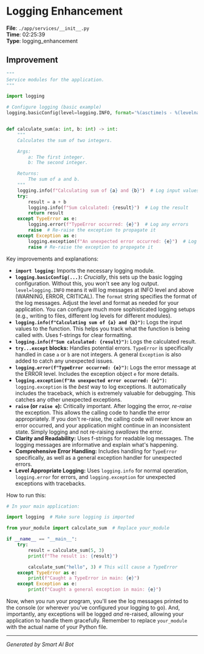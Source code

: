 # Logging Enhancement

**File**: `./app/services/__init__.py`  
**Time**: 02:25:39  
**Type**: logging_enhancement

## Improvement

```python
"""
Service modules for the application.
"""

import logging

# Configure logging (basic example)
logging.basicConfig(level=logging.INFO, format='%(asctime)s - %(levelname)s - %(message)s')


def calculate_sum(a: int, b: int) -> int:
    """
    Calculates the sum of two integers.

    Args:
        a: The first integer.
        b: The second integer.

    Returns:
        The sum of a and b.
    """
    logging.info(f"Calculating sum of {a} and {b}")  # Log input values
    try:
        result = a + b
        logging.info(f"Sum calculated: {result}")  # Log the result
        return result
    except TypeError as e:
        logging.error(f"TypeError occurred: {e}")  # Log any errors
        raise  # Re-raise the exception to propagate it
    except Exception as e:
        logging.exception(f"An unexpected error occurred: {e}")  # Log unexpected exceptions
        raise # Re-raise the exception to propagate it
```

Key improvements and explanations:

* **`import logging`:**  Imports the necessary logging module.
* **`logging.basicConfig(...)`:**  *Crucially*, this sets up the basic logging configuration.  Without this, you won't see any log output.  `level=logging.INFO` means it will log messages at INFO level and above (WARNING, ERROR, CRITICAL).  The `format` string specifies the format of the log messages. Adjust the level and format as needed for your application. You can configure much more sophisticated logging setups (e.g., writing to files, different log levels for different modules).
* **`logging.info(f"Calculating sum of {a} and {b}")`:** Logs the input values to the function.  This helps you track what the function is being called with.  Uses f-strings for clear formatting.
* **`logging.info(f"Sum calculated: {result}")`:** Logs the calculated result.
* **`try...except` blocks:** Handles potential errors.  `TypeError` is specifically handled in case `a` or `b` are not integers. A general `Exception` is also added to catch any unexpected issues.
* **`logging.error(f"TypeError occurred: {e}")`:** Logs the error message at the ERROR level.  Includes the exception object `e` for more details.
* **`logging.exception(f"An unexpected error occurred: {e}")`:**  `logging.exception` is the *best* way to log exceptions.  It automatically includes the traceback, which is extremely valuable for debugging.  This catches any other unexpected exceptions.
* **`raise` (or `raise e`):**  Critically important.  After logging the error, *re-raise* the exception.  This allows the calling code to handle the error appropriately.  If you don't re-raise, the calling code will never know an error occurred, and your application might continue in an inconsistent state.  Simply logging and not re-raising *swallows* the error.
* **Clarity and Readability:** Uses f-strings for readable log messages. The logging messages are informative and explain what's happening.
* **Comprehensive Error Handling:** Includes handling for `TypeError` specifically, as well as a general exception handler for unexpected errors.
* **Level Appropriate Logging:** Uses `logging.info` for normal operation, `logging.error` for errors, and `logging.exception` for unexpected exceptions with tracebacks.

How to run this:

```python
# In your main application:

import logging  # Make sure logging is imported

from your_module import calculate_sum  # Replace your_module

if __name__ == "__main__":
    try:
        result = calculate_sum(5, 3)
        print(f"The result is: {result}")

        calculate_sum("hello", 3) # This will cause a TypeError
    except TypeError as e:
        print(f"Caught a TypeError in main: {e}")
    except Exception as e:
        print(f"Caught a general exception in main: {e}")
```

Now, when you run your program, you'll see the log messages printed to the console (or wherever you've configured your logging to go).  And, importantly, any exceptions will be logged *and* re-raised, allowing your application to handle them gracefully. Remember to replace `your_module` with the actual name of your Python file.

---
*Generated by Smart AI Bot*
